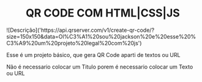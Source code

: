 <h1 align="center"> QR CODE COM HTML|CSS|JS </h1>
![Descrição]('https://api.qrserver.com/v1/create-qr-code/?size=150x150&data=Ol%C3%A1%20sou%20jackson%20e%20esse%20%C3%A9%20um%20projeto%20legal%20com%20js')
<p>Esse é um projeto básico, que gera QR Code aparti de textos ou URL</p>
<p>Não é necessario colocar um Titulo porem é necessario colocar um Texto ou URL</p>